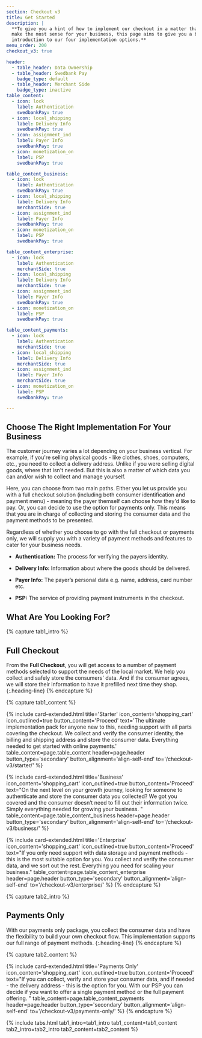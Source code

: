 ```yaml
---
section: Checkout v3
title: Get Started
description: |
  **To give you a hint of how to implement our checkout in a matter that will
  make the most sense for your business, this page aims to give you a brief
  introduction to our four implementation options.**
menu_order: 200
checkout_v3: true

header:
  - table_header: Data Ownership
  - table_header: Swedbank Pay
    badge_type: default
  - table_header: Merchant Side
    badge_type: inactive
table_content:
  - icon: lock
    label: Authentication
    swedbankPay: true
  - icon: local_shipping
    label: Delivery Info
    swedbankPay: true
  - icon: assignment_ind
    label: Payer Info
    swedbankPay: true
  - icon: monetization_on
    label: PSP
    swedbankPay: true

table_content_business:
  - icon: lock
    label: Authentication
    swedbankPay: true
  - icon: local_shipping
    label: Delivery Info
    merchantSide: true
  - icon: assignment_ind
    label: Payer Info
    swedbankPay: true
  - icon: monetization_on
    label: PSP
    swedbankPay: true

table_content_enterprise:
  - icon: lock
    label: Authentication
    merchantSide: true
  - icon: local_shipping
    label: Delivery Info
    merchantSide: true
  - icon: assignment_ind
    label: Payer Info
    swedbankPay: true
  - icon: monetization_on
    label: PSP
    swedbankPay: true

table_content_payments:
  - icon: lock
    label: Authentication
    merchantSide: true
  - icon: local_shipping
    label: Delivery Info
    merchantSide: true
  - icon: assignment_ind
    label: Payer Info
    merchantSide: true
  - icon: monetization_on
    label: PSP
    swedbankPay: true

---
```


## Choose The Right Implementation For Your Business

The customer journey varies a lot depending on your business vertical. For
example, if you're selling physical goods - like clothes, shoes, computers,
etc., you need to collect a delivery address. Unlike if you were selling digital
goods, where that isn't needed. But this is also a matter of which data you can
and/or wish to collect and manage yourself.

Here, you can choose from two main
paths. Either you let us provide you with a full checkout solution (including
both consumer identification and payment menu) - meaning the payer themself can
choose how they'd like to pay. Or, you can decide to use the option for payments
only. This means that you are in charge of collecting and storing the consumer
data and the payment methods to be presented.

Regardless of whether you choose
to go with the full checkout or payments only, we will supply you with a variety
of payment methods and features to cater for your business needs.

-   **Authentication:** The process for verifying the payers identity.

-   **Delivery Info:** Information about where the goods should be delivered.

-   **Payer Info:** The payer’s personal data e.g. name, address, card number
    etc.

-   **PSP:** The service of providing payment instruments in the checkout.

## What Are You Looking For?

{% capture tab1_intro %}

## Full Checkout

From the **Full Checkout**, you will get access to a number of payment methods
selected to support the needs of the local market. We help you collect and
safely store the consumers' data. And if the consumer agrees, we will store
their information to have it prefilled next time they shop.
{:.heading-line}
{% endcapture %}

{% capture tab1_content %}

{% include card-extended.html
  title='Starter'
  icon_content='shopping_cart'
  icon_outlined=true
  button_content='Proceed'
  text='The ultimate implementation pack for anyone new to this, needing support
  with all parts covering the checkout. We collect and verify the consumer
  identity, the billing and shipping address and store the consumer data.
  Everything needed to get started with online payments.'
  table_content=page.table_content
  header=page.header
  button_type='secondary'
  button_alignment='align-self-end'
  to='/checkout-v3/starter/'
  %}

{% include card-extended.html
  title='Business'
  icon_content='shopping_cart'
  icon_outlined=true
  button_content='Proceed'
  text="On the next level on your growth journey, looking for someone to
  authenticate and store the consumer data you collected? We got you covered and
  the consumer doesn’t need to fill out their information twice. Simply
  everything needed for growing your business. "
  table_content=page.table_content_business
  header=page.header
  button_type='secondary'
  button_alignment='align-self-end'
  to='/checkout-v3/business/'
%}

{% include card-extended.html
  title='Enterprise'
  icon_content='shopping_cart'
  icon_outlined=true
  button_content='Proceed'
  text="If you only need support with data storage and payment methods - this is
  the most suitable option for you. You collect and verify the consumer data,
  and we sort out the rest. Everything you need for scaling your business."
  table_content=page.table_content_enterprise header=page.header
  button_type='secondary'
  button_alignment='align-self-end'
  to='/checkout-v3/enterprise/'
%}
{% endcapture %}

{% capture tab2_intro %}

## Payments Only

With our payments only package, you collect the consumer data and have the
flexibility to build your own checkout flow. This implementation supports our
full range of payment methods.
{:.heading-line}
{% endcapture %}

{% capture tab2_content %}

{% include card-extended.html
  title='Payments Only'
  icon_content='shopping_cart'
  icon_outlined=true
  button_content='Proceed'
  text="If you can collect, verify and store your consumer data, and if needed -
  the delivery address - this is the option for you. With our PSP you can decide
  if you want to offer a single payment method or the full payment offering. "
  table_content=page.table_content_payments
  header=page.header
  button_type='secondary'
  button_alignment='align-self-end'
  to='/checkout-v3/payments-only/'
%}
{% endcapture %}

{% include tabs.html
  tab1_intro=tab1_intro
  tab1_content=tab1_content
  tab2_intro=tab2_intro
  tab2_content=tab2_content
  %}
